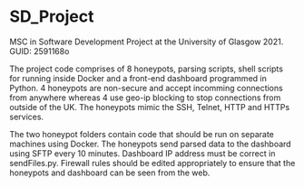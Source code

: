 # SD_Project
MSC in Software Development Project at the University of Glasgow 2021. 
GUID: 2591168o

The project code comprises of 8 honeypots, parsing scripts, shell scripts for running inside Docker and a front-end dashboard programmed in Python. 4 honeypots are non-secure and accept incomming connections from anywhere whereas 4 use geo-ip blocking to stop connections from outside of the UK. The honeypots mimic the SSH, Telnet, HTTP and HTTPs services.

The two honeypot folders contain code that should be run on separate machines using Docker. The honeypots send parsed data to the dashboard using SFTP every 10 minutes. Dashboard IP address must be correct in sendFiles.py. Firewall rules should be edited appropriately to ensure that the honeypots and dashboard can be seen from the web.